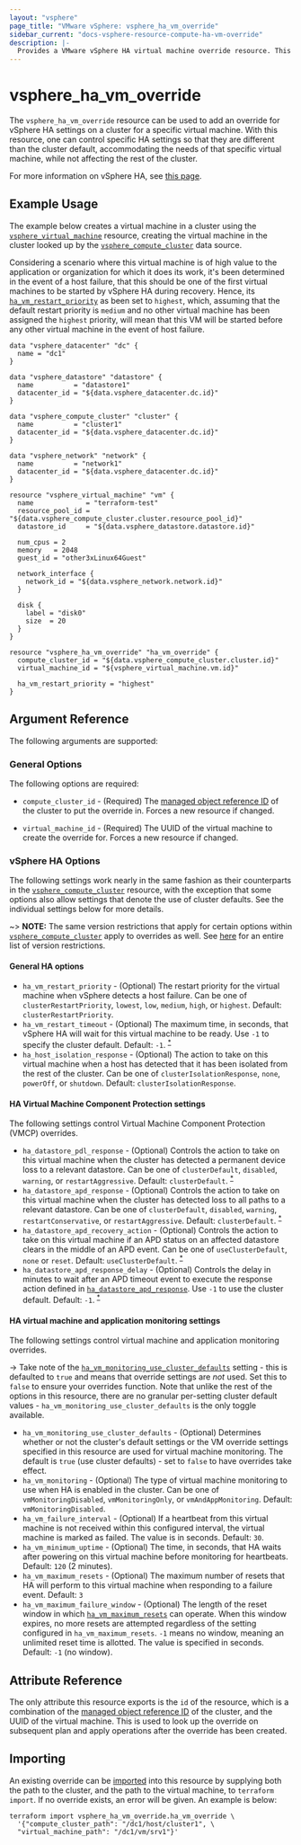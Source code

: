 ```yaml
---
layout: "vsphere"
page_title: "VMware vSphere: vsphere_ha_vm_override"
sidebar_current: "docs-vsphere-resource-compute-ha-vm-override"
description: |-
  Provides a VMware vSphere HA virtual machine override resource. This can be used to override high availability settings in a cluster.
---
```


# vsphere\_ha\_vm\_override

The `vsphere_ha_vm_override` resource can be used to add an override for
vSphere HA settings on a cluster for a specific virtual machine. With this
resource, one can control specific HA settings so that they are different than
the cluster default, accommodating the needs of that specific virtual machine,
while not affecting the rest of the cluster.

For more information on vSphere HA, see [this page][ref-vsphere-ha-clusters].

[ref-vsphere-ha-clusters]: https://docs.vmware.com/en/VMware-vSphere/6.5/com.vmware.vsphere.avail.doc/GUID-5432CA24-14F1-44E3-87FB-61D937831CF6.html

## Example Usage

The example below creates a virtual machine in a cluster using the
[`vsphere_virtual_machine`][tf-vsphere-vm-resource] resource, creating the
virtual machine in the cluster looked up by the
[`vsphere_compute_cluster`][tf-vsphere-cluster-data-source] data source.

Considering a scenario where this virtual machine is of high value to the
application or organization for which it does its work, it's been determined in
the event of a host failure, that this should be one of the first virtual
machines to be started by vSphere HA during recovery. Hence, its
[`ha_vm_restart_priority`](#ha_vm_restart_priority) as been set to `highest`,
which, assuming that the default restart priority is `medium` and no other
virtual machine has been assigned the `highest` priority, will mean that this
VM will be started before any other virtual machine in the event of host
failure.

[tf-vsphere-vm-resource]: /docs/providers/vsphere/r/virtual_machine.html
[tf-vsphere-cluster-data-source]: /docs/providers/vsphere/d/compute_cluster.html

```hcl
data "vsphere_datacenter" "dc" {
  name = "dc1"
}

data "vsphere_datastore" "datastore" {
  name          = "datastore1"
  datacenter_id = "${data.vsphere_datacenter.dc.id}"
}

data "vsphere_compute_cluster" "cluster" {
  name          = "cluster1"
  datacenter_id = "${data.vsphere_datacenter.dc.id}"
}

data "vsphere_network" "network" {
  name          = "network1"
  datacenter_id = "${data.vsphere_datacenter.dc.id}"
}

resource "vsphere_virtual_machine" "vm" {
  name             = "terraform-test"
  resource_pool_id = "${data.vsphere_compute_cluster.cluster.resource_pool_id}"
  datastore_id     = "${data.vsphere_datastore.datastore.id}"

  num_cpus = 2
  memory   = 2048
  guest_id = "other3xLinux64Guest"

  network_interface {
    network_id = "${data.vsphere_network.network.id}"
  }

  disk {
    label = "disk0"
    size  = 20
  }
}

resource "vsphere_ha_vm_override" "ha_vm_override" {
  compute_cluster_id = "${data.vsphere_compute_cluster.cluster.id}"
  virtual_machine_id = "${vsphere_virtual_machine.vm.id}"

  ha_vm_restart_priority = "highest"
}
```

## Argument Reference

The following arguments are supported:

### General Options

The following options are required:

* `compute_cluster_id` - (Required) The [managed object reference
  ID][docs-about-morefs] of the cluster to put the override in.  Forces a new
  resource if changed.

[docs-about-morefs]: /docs/providers/vsphere/index.html#use-of-managed-object-references-by-the-vsphere-provider

* `virtual_machine_id` - (Required) The UUID of the virtual machine to create
  the override for.  Forces a new resource if changed.

### vSphere HA Options

The following settings work nearly in the same fashion as their counterparts in
the [`vsphere_compute_cluster`][tf-vsphere-cluster-resource] resource, with the
exception that some options also allow settings that denote the use of cluster
defaults. See the individual settings below for more details.

[tf-vsphere-cluster-resource]: /docs/providers/vsphere/r/compute_cluster.html

~> **NOTE:** The same version restrictions that apply for certain options
within [`vsphere_compute_cluster`][tf-vsphere-cluster-resource] apply to
overrides as well. See [here][tf-vsphere-cluster-resource-version-restrictions]
for an entire list of version restrictions. 

[tf-vsphere-cluster-resource-version-restrictions]: /docs/providers/vsphere/r/compute_cluster.html#vsphere-version-requirements

#### General HA options

* `ha_vm_restart_priority` - (Optional) The restart priority for the virtual
  machine when vSphere detects a host failure. Can be one of
  `clusterRestartPriority`, `lowest`, `low`, `medium`, `high`, or `highest`.
  Default: `clusterRestartPriority`.
* `ha_vm_restart_timeout` - (Optional) The maximum time, in seconds, that
  vSphere HA will wait for this virtual machine to be ready. Use `-1` to
  specify the cluster default.  Default: `-1`.
  <sup>[\*][tf-vsphere-cluster-resource-version-restrictions]</sup>
* `ha_host_isolation_response` - (Optional) The action to take on this virtual
  machine when a host has detected that it has been isolated from the rest of
  the cluster. Can be one of `clusterIsolationResponse`, `none`, `powerOff`, or
  `shutdown`. Default: `clusterIsolationResponse`.

#### HA Virtual Machine Component Protection settings

The following settings control Virtual Machine Component Protection (VMCP)
overrides.

* `ha_datastore_pdl_response` - (Optional) Controls the action to take on this
  virtual machine when the cluster has detected a permanent device loss to a
  relevant datastore. Can be one of `clusterDefault`, `disabled`, `warning`, or
  `restartAggressive`. Default: `clusterDefault`.
  <sup>[\*][tf-vsphere-cluster-resource-version-restrictions]</sup>
* `ha_datastore_apd_response` - (Optional) Controls the action to take on this
  virtual machine when the cluster has detected loss to all paths to a relevant
  datastore. Can be one of `clusterDefault`, `disabled`, `warning`,
  `restartConservative`, or `restartAggressive`.  Default: `clusterDefault`.
  <sup>[\*][tf-vsphere-cluster-resource-version-restrictions]</sup>
* `ha_datastore_apd_recovery_action` - (Optional) Controls the action to take
  on this virtual machine if an APD status on an affected datastore clears in
  the middle of an APD event. Can be one of `useClusterDefault`, `none` or
  `reset`.  Default: `useClusterDefault`.
  <sup>[\*][tf-vsphere-cluster-resource-version-restrictions]</sup>
* `ha_datastore_apd_response_delay` - (Optional) Controls the delay in minutes
  to wait after an APD timeout event to execute the response action defined in
  [`ha_datastore_apd_response`](#ha_datastore_apd_response). Use `-1` to use
  the cluster default. Default: `-1`.
  <sup>[\*][tf-vsphere-cluster-resource-version-restrictions]</sup>

#### HA virtual machine and application monitoring settings

The following settings control virtual machine and application monitoring
overrides.

-> Take note of the
[`ha_vm_monitoring_use_cluster_defaults`](#ha_vm_monitoring_use_cluster_defaults)
setting - this is defaulted to `true` and means that override settings are
_not_ used. Set this to `false` to ensure your overrides function. Note that
unlike the rest of the options in this resource, there are no granular
per-setting cluster default values - `ha_vm_monitoring_use_cluster_defaults` is
the only toggle available.

* `ha_vm_monitoring_use_cluster_defaults` - (Optional) Determines whether or
  not the cluster's default settings or the VM override settings specified in
  this resource are used for virtual machine monitoring. The default is `true`
  (use cluster defaults) - set to `false` to have overrides take effect.
* `ha_vm_monitoring` - (Optional) The type of virtual machine monitoring to use
  when HA is enabled in the cluster. Can be one of `vmMonitoringDisabled`,
  `vmMonitoringOnly`, or `vmAndAppMonitoring`. Default: `vmMonitoringDisabled`.
* `ha_vm_failure_interval` - (Optional) If a heartbeat from this virtual
  machine is not received within this configured interval, the virtual machine
  is marked as failed. The value is in seconds. Default: `30`.
* `ha_vm_minimum_uptime` - (Optional) The time, in seconds, that HA waits after
  powering on this virtual machine before monitoring for heartbeats. Default:
  `120` (2 minutes).
* `ha_vm_maximum_resets` - (Optional) The maximum number of resets that HA will
  perform to this virtual machine when responding to a failure event. Default:
  `3`
* `ha_vm_maximum_failure_window` - (Optional) The length of the reset window in
  which [`ha_vm_maximum_resets`](#ha_vm_maximum_resets) can operate. When this
  window expires, no more resets are attempted regardless of the setting
  configured in `ha_vm_maximum_resets`. `-1` means no window, meaning an
  unlimited reset time is allotted. The value is specified in seconds. Default:
  `-1` (no window).

## Attribute Reference

The only attribute this resource exports is the `id` of the resource, which is
a combination of the [managed object reference ID][docs-about-morefs] of the
cluster, and the UUID of the virtual machine. This is used to look up the
override on subsequent plan and apply operations after the override has been
created.

## Importing

An existing override can be [imported][docs-import] into this resource by
supplying both the path to the cluster, and the path to the virtual machine, to
`terraform import`. If no override exists, an error will be given.  An example
is below:

[docs-import]: https://www.terraform.io/docs/import/index.html

```
terraform import vsphere_ha_vm_override.ha_vm_override \
  '{"compute_cluster_path": "/dc1/host/cluster1", \
  "virtual_machine_path": "/dc1/vm/srv1"}'
```
